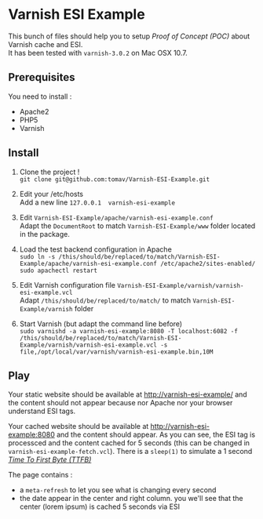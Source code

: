 # Varnish ESI Example

This bunch of files should help you to setup _Proof of Concept (POC)_ about Varnish cache and ESI.  
It has been tested with `varnish-3.0.2` on Mac OSX 10.7.

## Prerequisites

You need to install :

* Apache2
* PHP5
* Varnish 

## Install

1. Clone the project !  
`git clone git@github.com:tomav/Varnish-ESI-Example.git`

2. Edit your /etc/hosts  
Add a new line `127.0.0.1  varnish-esi-example`

3. Edit `Varnish-ESI-Example/apache/varnish-esi-example.conf`  
Adapt the `DocumentRoot` to match `Varnish-ESI-Example/www` folder located in the package.

4. Load the test backend configuration in Apache  
`sudo ln -s /this/should/be/replaced/to/match/Varnish-ESI-Example/apache/varnish-esi-example.conf /etc/apache2/sites-enabled/`  
`sudo apachectl restart`

5. Edit Varnish configuration file `Varnish-ESI-Example/varnish/varnish-esi-example.vcl`  
Adapt `/this/should/be/replaced/to/match/` to match `Varnish-ESI-Example/varnish` folder

6. Start Varnish (but adapt the command line before)  
`sudo varnishd -a varnish-esi-example:8080 -T localhost:6082 -f /this/should/be/replaced/to/match/Varnish-ESI-Example/varnish/varnish-esi-example.vcl -s file,/opt/local/var/varnish/varnish-esi-example.bin,10M`

## Play

Your static website should be available at [http://varnish-esi-example/](http://varnish-esi-example/) and the content should not appear because nor Apache nor your browser understand ESI tags.

Your cached website should be available at [http://varnish-esi-example:8080](http://varnish-esi-example:8080) and the content should appear. As you can see, the ESI tag is processced and the content cached for 5 seconds (this can be changed in `varnish-esi-example-fetch.vcl`). There is a `sleep(1)` to simulate a 1 second _[Time To First Byte (TTFB)](http://en.wikipedia.org/wiki/Time_To_First_Byte)_

The page contains :

* a `meta-refresh` to let you see what is changing every second
* the date appear in the center and right column. you we'll see that the center (lorem ipsum) is cached 5 seconds via ESI

